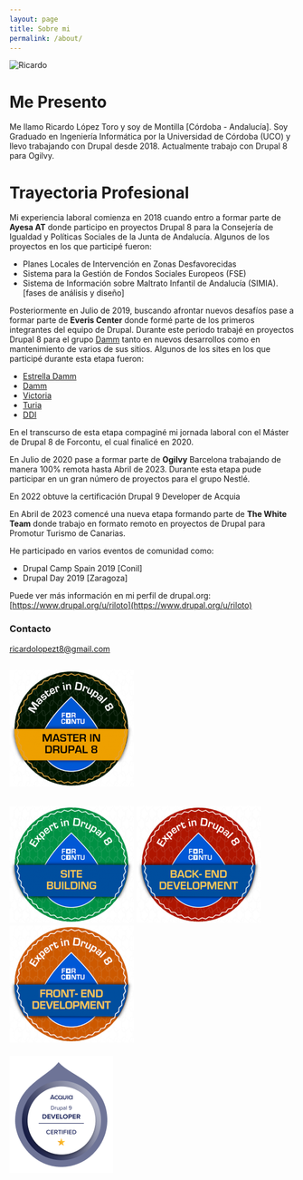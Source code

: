 ```yaml
---
layout: page
title: Sobre mi
permalink: /about/
---
```


![Ricardo](https://avatars3.githubusercontent.com/u/43862914?s=400&u=d8e142fadc3c6a9701bea96ad98d9cbee0eebf25&v=4)

# Me Presento
Me llamo Ricardo López Toro y soy de Montilla [Córdoba - Andalucía].
Soy Graduado en Ingeniería Informática por la Universidad de Córdoba (UCO) y llevo trabajando con Drupal desde 2018.
Actualmente trabajo con Drupal 8 para Ogilvy.

# Trayectoria Profesional
Mi experiencia laboral comienza en 2018 cuando entro a formar parte de **Ayesa AT** donde participo en proyectos
Drupal 8 para la Consejería de Igualdad y Políticas Sociales de la Junta de Andalucía.
Algunos de los proyectos en los que participé fueron:

<!--- <video width="320" height="240" controls>
      <source src="/images/Planes_locales.mp4" type="video/mp4">
</video> --->

* Planes Locales de Intervención en Zonas Desfavorecidas
* Sistema para la Gestión de Fondos Sociales Europeos (FSE)
* Sistema de Información sobre Maltrato Infantil de Andalucía (SIMIA). [fases de análisis y diseño]

Posteriormente en Julio de 2019, buscando afrontar nuevos desafíos pase a formar parte de **Everis Center**
donde formé parte de los primeros integrantes del equipo de Drupal.
Durante este periodo trabajé en proyectos Drupal 8 para el grupo [Damm](https://es.wikipedia.org/wiki/Damm) tanto en nuevos desarrollos como en
mantenimiento de varios de sus sitios.
Algunos de los sites en los que participé durante esta etapa fueron:
* [Estrella Damm](https://www.estrelladamm.com/)
* [Damm](https://www.damm.com/es)
* [Victoria](https://www.cervezavictoria.es/)
* [Turia](https://www.cervezaturia.es/es)
* [DDI](https://www.dammdistribucionintegral.com/landing)

En el transcurso de esta etapa compaginé mi jornada laboral con el Máster de Drupal 8 de Forcontu, el cual finalicé en 2020.

En Julio de 2020 pase a formar parte de **Ogilvy** Barcelona trabajando de manera 100% remota hasta Abril de 2023.
Durante esta etapa pude participar en un gran número de proyectos para el grupo Nestlé.

En 2022 obtuve la certificación Drupal 9 Developer de Acquia

En Abril de 2023 comencé una nueva etapa formando parte de **The White Team** donde trabajo en formato remoto en proyectos de Drupal para Promotur Turismo de Canarias.

He participado en varios eventos de comunidad como:
* Drupal Camp Spain 2019 [Conil]
* Drupal Day 2019 [Zaragoza]

Puede ver más información en mi perfil de drupal.org: [https://www.drupal.org/u/riloto](https://www.drupal.org/u/riloto)

### Contacto

[ricardolopezt8@gmail.com](mailto:ricardolopezt8@gmail.com)


![Master](/images/forcontu_badge_master_drupal-8-en.png)
---
![Sitebuilding](/images/forcontu-site-building-drupal-8-en.png)
![Backend](/images/forcontu-back-end-drupal-8-en.png)
![FrontEnd](/images/forcontu_badge_experto-front-end-drupal-8-en.png)
---

![AcquiaCertification](/images/Acquia_D9_developer_badge.png)